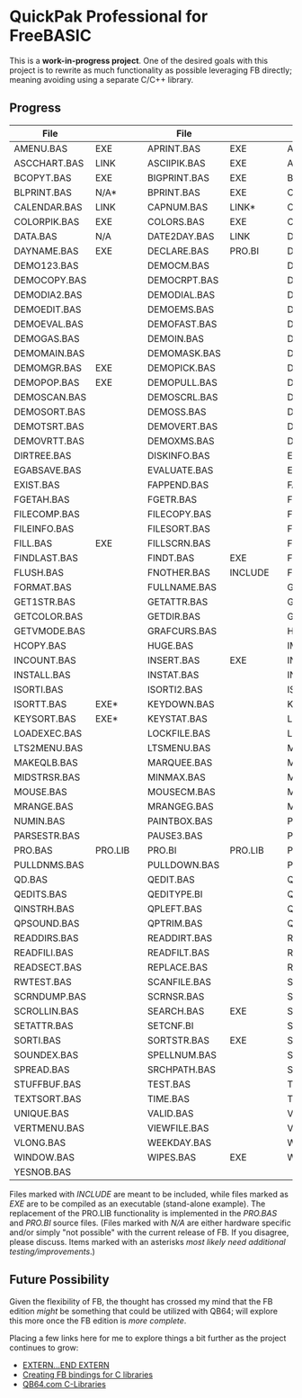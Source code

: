 # QuickPak Professional for FreeBASIC

This is a **work-in-progress project**. One of the desired goals with this project is to rewrite as much functionality as possible leveraging FB directly; meaning avoiding using a separate C/C++ library.

## Progress

| File       |         |   | File       |         |   | File       |         |
| ---------- | ------- | - | ---------- | ------- | - | ---------- | ------- |
|AMENU.BAS   | EXE     |   |APRINT.BAS  | EXE     |   |APRINTT.BAS | EXE     |
|ASCCHART.BAS| LINK    |   |ASCIIPIK.BAS| EXE     |   |ASSEMBLY.BAS| EXE     |
|BCOPYT.BAS  | EXE     |   |BIGPRINT.BAS| EXE     |   |BITS.BAS    | EXE     |
|BLPRINT.BAS | N/A*    |   |BPRINT.BAS  | EXE     |   |CALC.BAS    | LINK    |
|CALENDAR.BAS| LINK    |   |CAPNUM.BAS  | LINK*   |   |CLEARSCR.BAS| EXE     |
|COLORPIK.BAS| EXE     |   |COLORS.BAS  | EXE     |   |COMPARE.BAS | EXE     |
|DATA.BAS    | N/A     |   |DATE2DAY.BAS| LINK    |   |DATEIN.BAS  | LINK    |
|DAYNAME.BAS | EXE     |   |DECLARE.BAS | PRO.BI  |   |DEFCNF.BI   | INCLUDE |
|DEMO123.BAS |         |   |DEMOCM.BAS  |         |   |DEMOCOMP.BAS|         |
|DEMOCOPY.BAS|         |   |DEMOCRPT.BAS|         |   |DEMODATE.BAS|         |
|DEMODIA2.BAS|         |   |DEMODIAL.BAS|         |   |DEMODIAP.BAS|         |
|DEMOEDIT.BAS|         |   |DEMOEMS.BAS |         |   |DEMOEMS2.BAS|         |
|DEMOEVAL.BAS|         |   |DEMOFAST.BAS|         |   |DEMOFC.BAS  |         |
|DEMOGAS.BAS |         |   |DEMOIN.BAS  |         |   |DEMOLTS.BAS |         |
|DEMOMAIN.BAS|         |   |DEMOMASK.BAS|         |   |DEMOMENU.BAS|         |
|DEMOMGR.BAS | EXE     |   |DEMOPICK.BAS|         |   |DEMOPLMS.BAS|         |
|DEMOPOP.BAS | EXE     |   |DEMOPULL.BAS|         |   |DEMORK.BAS  |         |
|DEMOSCAN.BAS|         |   |DEMOSCRL.BAS|         |   |DEMOSECT.BAS|         |
|DEMOSORT.BAS|         |   |DEMOSS.BAS  |         |   |DEMOSTR.BAS |         |
|DEMOTSRT.BAS|         |   |DEMOVERT.BAS|         |   |DEMOVIEW.BAS|         |
|DEMOVRTT.BAS|         |   |DEMOXMS.BAS |         |   |DIALOG.BAS  |         |
|DIRTREE.BAS |         |   |DISKINFO.BAS|         |   |EDIT.BAS    |         |
|EGABSAVE.BAS|         |   |EVALUATE.BAS|         |   |EXENAME.BAS |         |
|EXIST.BAS   |         |   |FAPPEND.BAS |         |   |FASTFILE.BAS|         |
|FGETAH.BAS  |         |   |FGETR.BAS   |         |   |FGETRT.BAS  |         |
|FILECOMP.BAS|         |   |FILECOPY.BAS|         |   |FILECRPT.BAS|         |
|FILEINFO.BAS|         |   |FILESORT.BAS|         |   |FILEVIEW.BAS|         |
|FILL.BAS    | EXE     |   |FILLSCRN.BAS|         |   |FIND.BAS    | EXE     |
|FINDLAST.BAS|         |   |FINDT.BAS   | EXE     |   |FLINPUT.BAS |         |
|FLUSH.BAS   |         |   |FNOTHER.BAS | INCLUDE |   |FNSPREAD.BAS| INCLUDE |
|FORMAT.BAS  |         |   |FULLNAME.BAS|         |   |GASGAUGE.BAS|         |
|GET1STR.BAS |         |   |GETATTR.BAS |         |   |GETCMOS.BAS |         |
|GETCOLOR.BAS|         |   |GETDIR.BAS  |         |   |GETEQUIP.BAS|         |
|GETVMODE.BAS|         |   |GRAFCURS.BAS|         |   |HAND2NAM.BAS|         |
|HCOPY.BAS   |         |   |HUGE.BAS    |         |   |IMINMAX.BAS | EXE     |
|INCOUNT.BAS |         |   |INSERT.BAS  | EXE     |   |INSERTT.BAS |         |
|INSTALL.BAS |         |   |INSTAT.BAS  |         |   |INSTRTBL.BAS|         |
|ISORTI.BAS  |         |   |ISORTI2.BAS |         |   |ISORTSTR.BAS| EXE     |
|ISORTT.BAS  | EXE*    |   |KEYDOWN.BAS |         |   |KEYS.BAS    |         |
|KEYSORT.BAS | EXE*    |   |KEYSTAT.BAS |         |   |LINCOUNT.BAS|         |
|LOADEXEC.BAS|         |   |LOCKFILE.BAS|         |   |LONGSTR.BAS |         |
|LTS2MENU.BAS|         |   |LTSMENU.BAS |         |   |MAINMENU.BAS|         |
|MAKEQLB.BAS |         |   |MARQUEE.BAS |         |   |MASKIN.BAS  |         |
|MIDSTRSR.BAS|         |   |MINMAX.BAS  |         |   |MONITOR.BAS |         |
|MOUSE.BAS   |         |   |MOUSECM.BAS |         |   |MPREST.BAS  |         |
|MRANGE.BAS  |         |   |MRANGEG.BAS |         |   |MSGBOX.BAS  | LINK    |
|NUMIN.BAS   |         |   |PAINTBOX.BAS|         |   |PARSE.BAS   |         |
|PARSESTR.BAS|         |   |PAUSE3.BAS  |         |   |PICKLIST.BAS|         |
|PRO.BAS     | PRO.LIB |   |PRO.BI      | PRO.LIB |   |PRTSC.BAS   |         |
|PULLDNMS.BAS|         |   |PULLDOWN.BAS|         |   |PUTVOL.BAS  |         |
|QD.BAS      |         |   |QEDIT.BAS   |         |   |QEDIT7.BAS  |         |
|QEDITS.BAS  |         |   |QEDITYPE.BI |         |   |QINSTR.BAS  |         |
|QINSTRH.BAS |         |   |QPLEFT.BAS  |         |   |QPSOLVER.BAS|         |
|QPSOUND.BAS |         |   |QPTRIM.BAS  |         |   |QSORT.BAS   |         |
|READDIRS.BAS|         |   |READDIRT.BAS|         |   |READFILE.BAS|         |
|READFILI.BAS|         |   |READFILT.BAS|         |   |READFILX.BAS|         |
|READSECT.BAS|         |   |REPLACE.BAS |         |   |RPTKEY.BAS  |         |
|RWTEST.BAS  |         |   |SCANFILE.BAS|         |   |SCIFORM.BAS |         |
|SCRNDUMP.BAS|         |   |SCRNSR.BAS  |         |   |SCROLL.BAS  |         |
|SCROLLIN.BAS|         |   |SEARCH.BAS  | EXE     |   |SEQUENCE.BAS|         |
|SETATTR.BAS |         |   |SETCNF.BI   |         |   |SHIFT.BAS   |         |
|SORTI.BAS   |         |   |SORTSTR.BAS | EXE     |   |SORTT.BAS   | EXE*    |
|SOUNDEX.BAS |         |   |SPELLNUM.BAS|         |   |SPLITNAM.BAS|         |
|SPREAD.BAS  |         |   |SRCHPATH.BAS|         |   |STRREST.BAS |         |
|STUFFBUF.BAS|         |   |TEST.BAS    |         |   |TEXTIN.BAS  |         |
|TEXTSORT.BAS|         |   |TIME.BAS    |         |   |TRANSLAT.BAS|         |
|UNIQUE.BAS  |         |   |VALID.BAS   |         |   |VERTMENT.BAS|         |
|VERTMENU.BAS|         |   |VIEWFILE.BAS|         |   |VIRTUAL.BAS |         |
|VLONG.BAS   |         |   |WEEKDAY.BAS |         |   |WINDOMGR.BAS| LINK    |
|WINDOW.BAS  |         |   |WIPES.BAS   | EXE     |   |WORDWRAP.BAS|         |
|YESNOB.BAS  |         |   |            |         |   |            |         |

Files marked with *INCLUDE* are meant to be included, while files marked as *EXE* are to be compiled as an executable (stand-alone example). The replacement of the PRO.LIB functionality is implemented in the *PRO.BAS* and *PRO.BI* source files. (Files marked with *N/A* are either hardware specific and/or simply "not possible" with the current release of FB. If you disagree, please discuss. Items marked with an asterisks *most likely need additional testing/improvements*.)

## Future Possibility

Given the flexibility of FB, the thought has crossed my mind that the FB edition *might* be something that could be utilized with QB64; will explore this more once the FB edition is *more complete*.

Placing a few links here for me to explore things a bit further as the project continues to grow:

- [EXTERN...END EXTERN](https://www.freebasic.net/wiki/KeyPgExternBlock)
- [Creating FB bindings for C libraries](https://www.freebasic.net/wiki/DevBindingCreation)
- [QB64.com C-Libraries](https://qb64.com/wiki/C-Libraries)
